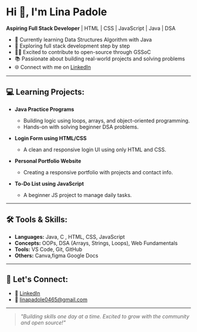 # Hi 👋, I'm Lina Padole

**Aspiring Full Stack Developer** | HTML | CSS | JavaScript | Java | DSA

- 🔭 Currently learning  Data Structures Algorithm with Java
- 🌱 Exploring full stack development step by step
- 👩‍💻 Excited to contribute to open-source through GSSoC
- 📚 Passionate about building real-world projects and solving problems
- 🌐 Connect with me on [LinkedIn](https://www.linkedin.com/in/lina-padole-18a051289/)

---

## 💻 Learning Projects:

- **Java Practice Programs**
  - Building logic using loops, arrays, and object-oriented programming.
  - Hands-on with solving beginner DSA problems.

- **Login Form using HTML/CSS**
  - A clean and responsive login UI using only HTML and CSS.

- **Personal Portfolio Website**
  - Creating a responsive portfolio with projects and contact info.

- **To-Do List using JavaScript**
  - A beginner JS project to manage daily tasks.

---

## 🛠️ Tools & Skills:

- **Languages:** Java, C , HTML, CSS, JavaScript
- **Concepts:** OOPs, DSA (Arrays, Strings, Loops), Web Fundamentals
- **Tools:** VS Code, Git, GitHub
- **Others:** Canva,figma Google Docs

---

## 🤝 Let's Connect:

- 🔗 [LinkedIn](https://www.linkedin.com/in/lina-padole-18a051289/)
- 📧 linapadole0465@gmail.com

---

> *"Building skills one day at a time. Excited to grow with the community and open source!"*
